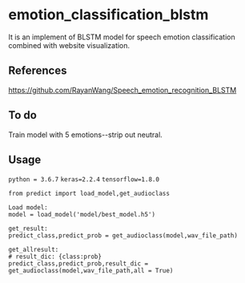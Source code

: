 # emotion_classification_blstm

It is an implement of BLSTM model for speech emotion classification combined with website visualization.
## References
https://github.com/RayanWang/Speech_emotion_recognition_BLSTM

## To do
Train model with 5 emotions--strip out neutral.

## Usage
```python = 3.6.7``` ```keras=2.2.4``` ```tensorflow=1.8.0```
```
from predict import load_model,get_audioclass

Load model: 
model = load_model('model/best_model.h5')

get_result: 
predict_class,predict_prob = get_audioclass(model,wav_file_path)

get_allresult:  
# result_dic: {class:prob}
predict_class,predict_prob,result_dic = get_audioclass(model,wav_file_path,all = True)

```
